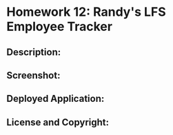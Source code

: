 # Homework 12: Randy's LFS Employee Tracker

## Description:

## Screenshot:

## Deployed Application:

## License and Copyright:


